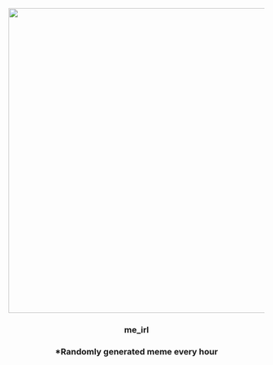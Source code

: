 <p align="center">
        <img src="https://i.redd.it/qqis1x7he9291.jpg" width="600" height="600">
        </p>
        <h3 align="center">me_irl</h3>
        <h3 align="center">*Randomly generated meme every hour</h3>
    